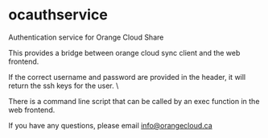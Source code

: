 ocauthservice
=============

Authentication service for Orange Cloud Share

This provides a bridge between orange cloud sync client and the web frontend.

If the correct username and password are provided in the header, it will return the ssh keys for the user. \

There is a command line script that can be called by an exec function in the web frontend.

If you have any questions, please email info@orangecloud.ca